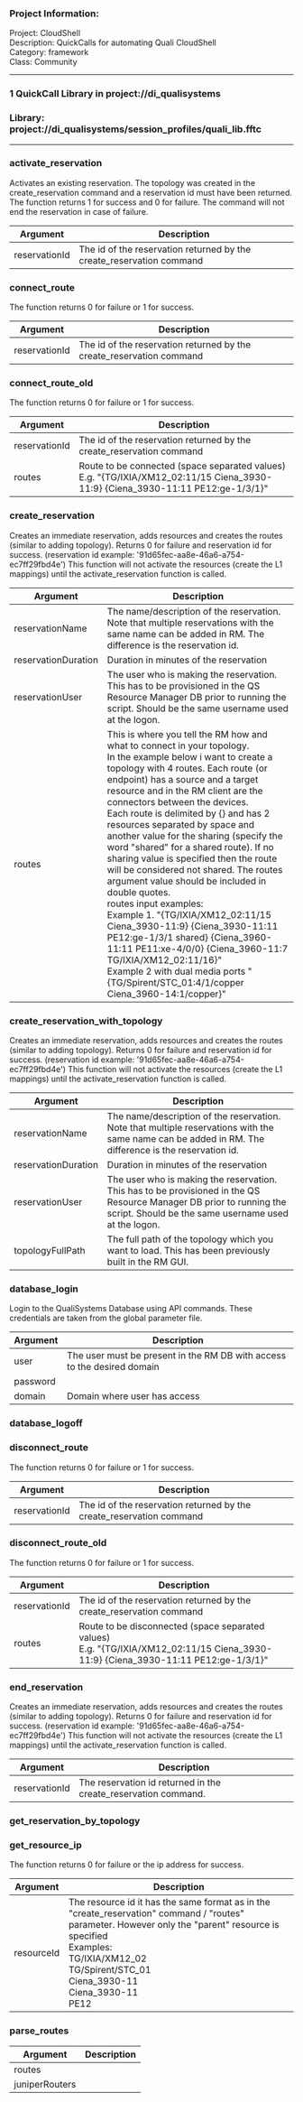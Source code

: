 ### Project Information:
Project: CloudShell  
Description: QuickCalls for automating Quali CloudShell  
Category: framework  
Class: Community  
  
___
### 1 QuickCall Library in project://di_qualisystems
### Library: project://di_qualisystems/session_profiles/quali_lib.fftc
___
### activate_reservation
Activates an existing reservation. The topology was created in the create_reservation command and a reservation id must have been returned. The function returns 1 for success and 0 for failure. The command will not end the reservation in case of failure.

Argument | Description
------------ | -------------
reservationId | The id of the reservation returned by the create_reservation command
### connect_route
The function returns 0 for failure or 1 for success. 

Argument | Description
------------ | -------------
reservationId | The id of the reservation returned by the create_reservation command
### connect_route_old
The function returns 0 for failure or 1 for success. 

Argument | Description
------------ | -------------
reservationId | The id of the reservation returned by the create_reservation command
routes | Route to be connected (space separated values)<br>E.g. "{TG/IXIA/XM12_02:11/15 Ciena_3930-11:9} {Ciena_3930-11:11 PE12:ge-1/3/1}"
### create_reservation
Creates an immediate reservation, adds resources and creates the routes (similar to adding topology). Returns 0 for failure and reservation id for success. (reservation id example: '91d65fec-aa8e-46a6-a754-ec7ff29fbd4e')
This function will not activate the resources (create the L1 mappings) until the activate_reservation function is called.

Argument | Description
------------ | -------------
reservationName | The name/description of the reservation. Note that multiple reservations with the same name can be added in RM. The difference is the reservation id.
reservationDuration | Duration in minutes of the reservation
reservationUser | The user who is making the reservation. This has to be provisioned in the QS Resource Manager DB prior to running the script. Should be the same username used at the logon.
routes | This is where you tell the RM how and what to connect in your topology.<br>In the example below i want to create a topology with 4 routes. Each route (or endpoint) has a source and a target resource and in the RM client are the connectors between the devices.<br>Each route is delimited by {} and has 2 resources separated by space and another value for the sharing (specify the word "shared" for a shared route). If no sharing value is specified then the route will be considered not shared. The routes argument value should be included in double quotes.<br>routes input examples:<br>Example 1. "{TG/IXIA/XM12_02:11/15 Ciena_3930-11:9} {Ciena_3930-11:11 PE12:ge-1/3/1 shared} {Ciena_3960-11:11 PE11:xe-4/0/0} {Ciena_3960-11:7 TG/IXIA/XM12_02:11/16}"<br>Example 2 with dual media ports "{TG/Spirent/STC_01:4/1/copper Ciena_3960-14:1/copper}"
### create_reservation_with_topology
Creates an immediate reservation, adds resources and creates the routes (similar to adding topology). Returns 0 for failure and reservation id for success. (reservation id example: '91d65fec-aa8e-46a6-a754-ec7ff29fbd4e')
This function will not activate the resources (create the L1 mappings) until the activate_reservation function is called.

Argument | Description
------------ | -------------
reservationName | The name/description of the reservation. Note that multiple reservations with the same name can be added in RM. The difference is the reservation id.
reservationDuration | Duration in minutes of the reservation
reservationUser | The user who is making the reservation. This has to be provisioned in the QS Resource Manager DB prior to running the script. Should be the same username used at the logon.
topologyFullPath | The full path of the topology which you want to load. This has been previously built in the RM GUI.
### database_login
Login to the QualiSystems Database using API commands. These credentials are taken from the global parameter file.

Argument | Description
------------ | -------------
user | The user must be present in the RM DB with access to the desired domain
password | 
domain | Domain where user has access
### database_logoff
### disconnect_route
The function returns 0 for failure or 1 for success. 

Argument | Description
------------ | -------------
reservationId | The id of the reservation returned by the create_reservation command
### disconnect_route_old
The function returns 0 for failure or 1 for success. 

Argument | Description
------------ | -------------
reservationId | The id of the reservation returned by the create_reservation command
routes | Route to be disconnected (space separated values)<br>E.g. "{TG/IXIA/XM12_02:11/15 Ciena_3930-11:9} {Ciena_3930-11:11 PE12:ge-1/3/1}"
### end_reservation
Creates an immediate reservation, adds resources and creates the routes (similar to adding topology). Returns 0 for failure and reservation id for success. (reservation id example: '91d65fec-aa8e-46a6-a754-ec7ff29fbd4e')
This function will not activate the resources (create the L1 mappings) until the activate_reservation function is called.

Argument | Description
------------ | -------------
reservationId | The reservation id returned in the create_reservation command.
### get_reservation_by_topology
### get_resource_ip
The function returns 0 for failure or the ip address for success. 

Argument | Description
------------ | -------------
resourceId | The resource id it has the same format as in the "create_reservation" command / "routes" parameter. However only the "parent" resource is specified<br>Examples: <br>TG/IXIA/XM12_02<br>TG/Spirent/STC_01<br>Ciena_3930-11<br>Ciena_3930-11<br>PE12
### parse_routes

Argument | Description
------------ | -------------
routes | 
juniperRouters | 
